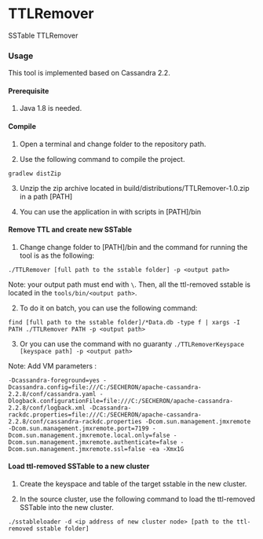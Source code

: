 # TTLRemover
SSTable TTLRemover


### Usage

This tool is implemented based on Cassandra 2.2.

#### Prerequisite
1. Java 1.8 is needed.
 

#### Compile

1. Open a terminal and change folder to the repository path.

2. Use the following command to compile the project.

 `gradlew distZip`

3. Unzip the zip archive located in build/distributions/TTLRemover-1.0.zip in a path [PATH]

4. You can use the application in with scripts in [PATH]/bin


#### Remove TTL and create new SSTable

1. Change change folder to [PATH]/bin and the command for running the tool is as the following:

 `./TTLRemover [full path to the sstable folder] -p <output path>`

 Note: your output path must end with `\`. 
 Then, all the ttl-removed sstable is located in the `tools/bin/<output path>`.
 
 
2. To do it on batch, you can use the following command:

 `find [full path to the sstable folder]/*Data.db -type f | xargs -I PATH ./TTLRemover PATH -p <output path>`
 
3. Or you can use the command  with no guaranty 
 `./TTLRemoverKeyspace [keyspace path] -p <output path>`
 
Note: Add VM parameters : 
```
-Dcassandra-foreground=yes -Dcassandra.config=file:///C:/SECHERON/apache-cassandra-2.2.8/conf/cassandra.yaml -Dlogback.configurationFile=file:///C:/SECHERON/apache-cassandra-2.2.8/conf/logback.xml -Dcassandra-rackdc.properties=file:///C:/SECHERON/apache-cassandra-2.2.8/conf/cassandra-rackdc.properties -Dcom.sun.management.jmxremote -Dcom.sun.management.jmxremote.port=7199 -Dcom.sun.management.jmxremote.local.only=false -Dcom.sun.management.jmxremote.authenticate=false -Dcom.sun.management.jmxremote.ssl=false -ea -Xmx1G
```

#### Load ttl-removed SSTable to a new cluster

1. Create the keyspace and table of the target sstable in the new cluster.


2. In the source cluster, use the following command to load the ttl-removed SSTable into the new cluster.

 `./sstableloader -d <ip address of new cluster node> [path to the ttl-removed sstable folder]`
 
 







